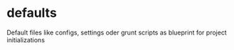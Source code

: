 # defaults
Default files like configs, settings oder grunt scripts as blueprint for project initializations

